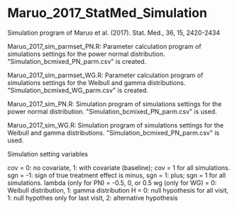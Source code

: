 # Maruo_2017_StatMed_Simulation
Simulation program of Maruo et al. (2017). Stat. Med., 36, 15, 2420-2434

Maruo_2017_sim_parmset_PN.R: Parameter calculation program of simulations settings for the power normal distribution. "Simulation_bcmixed_PN_parm.csv" is created.

Maruo_2017_sim_parmset_WG.R: Parameter calculation program of simulations settings for the Weibull and gamma distributions. "Simulation_bcmixed_WG_parm.csv" is created.

Maruo_2017_sim_PN.R: Simulation program of simulations settings for the power normal distribution. "Simulation_bcmixed_PN_parm.csv" is used.

Maruo_2017_sim_WG.R: Simulation program of simulations settings for the Weibull and gamma distributions. "Simulation_bcmixed_PN_parm.csv" is used.


Simulation setting variables

cov = 0: no covariate, 1: with covariate (baseline); cov = 1 for all simulations.
sgn = -1: sign of true treatment effect is minus, sgn = 1: plus; sgn = 1 for all simulations. 
lambda (only for PN) = -0.5, 0, or 0.5
wg (only for WG) = 0: Weibull distribution, 1: gamma distribution
H = 0: null hypothesis for all visit, 1: null hypothes only for last visit, 2: alternative hypothesis
